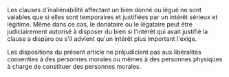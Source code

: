   
 Les clauses d'inaliénabilité affectant un bien donné ou légué ne sont valables que si elles sont temporaires et justifiées par un intérêt sérieux et légitime. Même dans ce cas, le donataire ou le légataire peut être judiciairement autorisé à disposer du bien si l'intérêt qui avait justifié la clause a disparu ou s'il advient qu'un intérêt plus important l'exige.  

  
 Les dispositions du présent article ne préjudicient pas aux libéralités consenties à des personnes morales ou mêmes à des personnes physiques à charge de constituer des personnes morales.  
